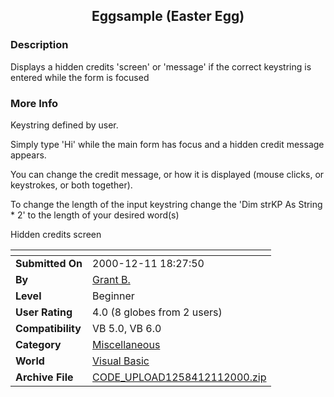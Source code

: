 ﻿<div align="center">

## Eggsample \(Easter Egg\)


</div>

### Description

Displays a hidden credits 'screen' or 'message' if the correct keystring is entered while the form is focused
 
### More Info
 
Keystring defined by user.

Simply type 'Hi' while the main form has focus and a hidden credit message appears.

You can change the credit message, or how it is displayed (mouse clicks, or keystrokes, or both together).

To change the length of the input keystring change the 'Dim strKP As String * 2' to the length of your desired word(s)

Hidden credits screen


<span>             |<span>
---                |---
**Submitted On**   |2000-12-11 18:27:50
**By**             |[Grant B\.](https://github.com/Planet-Source-Code/PSCIndex/blob/master/ByAuthor/grant-b.md)
**Level**          |Beginner
**User Rating**    |4.0 (8 globes from 2 users)
**Compatibility**  |VB 5\.0, VB 6\.0
**Category**       |[Miscellaneous](https://github.com/Planet-Source-Code/PSCIndex/blob/master/ByCategory/miscellaneous__1-1.md)
**World**          |[Visual Basic](https://github.com/Planet-Source-Code/PSCIndex/blob/master/ByWorld/visual-basic.md)
**Archive File**   |[CODE\_UPLOAD1258412112000\.zip](https://github.com/Planet-Source-Code/grant-b-eggsample-easter-egg__1-13512/archive/master.zip)








